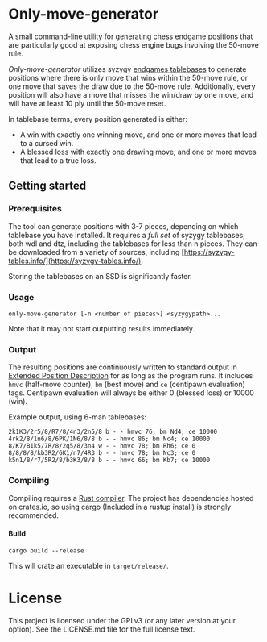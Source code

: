 # Only-move-generator

A small command-line utility for generating chess endgame positions that are particularly good at exposing chess engine bugs involving the 50-move rule.

*Only-move-generator* utilizes syzygy [endgames tablebases](https://en.wikipedia.org/wiki/Endgame_tablebase) to generate positions where there is only move that wins within the 50-move rule, or one move that saves the draw due to the 50-move rule. Additionally, every position will also have a move that misses the win/draw by one move, and will have at least 10 ply until the 50-move reset.

In tablebase terms, every position generated is either:

* A win with exactly one winning move, and one or more moves that lead to a cursed win.
* A blessed loss with exactly one drawing move, and one or more moves that lead to a true loss.

## Getting started

### Prerequisites
The tool can generate positions with 3-7 pieces, depending on which tablebase you have installed. It requires a *full set* of syzygy tablebases, both wdl and dtz, including the tablebases for less than n pieces. They can be downloaded from a variety of sources, including [https://syzygy-tables.info/](https://syzygy-tables.info/). 

Storing the tablebases on an SSD is significantly faster.

### Usage

`only-move-generator [-n <number of pieces>] <syzygypath>...`

Note that it may not start outputting results immediately. 

### Output 

The resulting positions are continuously written to standard output in [Extended Position Description](https://en.wikipedia.org/wiki/Extended_Position_Description) for as long as the program runs. It includes `hmvc` (half-move counter), `bm` (best move) and `ce` (centipawn evaluation) tags. Centipawn evaluation will always be either 0 (blessed loss) or 10000 (win).

Example output, using 6-man tablebases:
````
2k1K3/2r5/8/R7/8/4n3/2n5/8 b - - hmvc 76; bm Nd4; ce 10000
4rk2/8/1n6/8/6PK/1N6/8/8 b - - hmvc 86; bm Nc4; ce 10000
8/K7/B1k5/7R/8/2q5/8/3n4 w - - hmvc 78; bm Rh6; ce 0
8/8/8/8/kb3R2/6K1/n7/4R3 b - - hmvc 78; bm Nc3; ce 0
k5n1/8/r7/5R2/8/b3K3/8/8 b - - hmvc 66; bm Kb7; ce 10000
````

### Compiling 
Compiling requires a [Rust compiler](https://www.rust-lang.org/tools/install). The project has dependencies hosted on crates.io, so using cargo (Included in a rustup install) is strongly recommended.

#### Build
`cargo build --release`

This will crate an executable in `target/release/`.

# License

This project is licensed under the GPLv3 (or any later version at your option). See the LICENSE.md file for the full license text.
